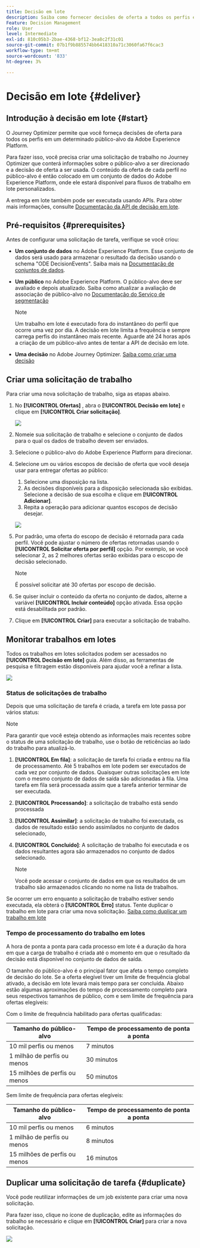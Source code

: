 ```yaml
---
title: Decisão em lote
description: Saiba como fornecer decisões de oferta a todos os perfis em um determinado público-alvo da Adobe Experience Platform.
Feature: Decision Management
role: User
level: Intermediate
exl-id: 810c05b3-2bae-4368-bf12-3ea8c2f31c01
source-git-commit: 07b1f9b885574bb6418310a71c3060fa67f6cac3
workflow-type: tm+mt
source-wordcount: '833'
ht-degree: 3%

---
```


# Decisão em lote {#deliver}

## Introdução à decisão em lote {#start}

O Journey Optimizer permite que você forneça decisões de oferta para todos os perfis em um determinado público-alvo da Adobe Experience Platform.

Para fazer isso, você precisa criar uma solicitação de trabalho no Journey Optimizer que conterá informações sobre o público-alvo a ser direcionado e a decisão de oferta a ser usada. O conteúdo da oferta de cada perfil no público-alvo é então colocado em um conjunto de dados do Adobe Experience Platform, onde ele estará disponível para fluxos de trabalho em lote personalizados.

A entrega em lote também pode ser executada usando APIs. Para obter mais informações, consulte [Documentação da API de decisão em lote](api-reference/offer-delivery-api/batch-decisioning-api.md).

## Pré-requisitos {#prerequisites}

Antes de configurar uma solicitação de tarefa, verifique se você criou:

* **Um conjunto de dados** no Adobe Experience Platform. Esse conjunto de dados será usado para armazenar o resultado da decisão usando o schema &quot;ODE DecisionEvents&quot;. Saiba mais na [Documentação de conjuntos de dados](https://experienceleague.adobe.com/docs/experience-platform/catalog/datasets/overview.html?lang=pt-BR).

* **Um público** no Adobe Experience Platform. O público-alvo deve ser avaliado e depois atualizado. Saiba como atualizar a avaliação de associação de público-alvo no [Documentação do Serviço de segmentação](http://www.adobe.com/go/segmentation-overview-en)

  >[!NOTE]
  >
  >Um trabalho em lote é executado fora do instantâneo do perfil que ocorre uma vez por dia. A decisão em lote limita a frequência e sempre carrega perfis do instantâneo mais recente. Aguarde até 24 horas após a criação de um público-alvo antes de tentar a API de decisão em lote.

* **Uma decisão** no Adobe Journey Optimizer. [Saiba como criar uma decisão](offer-activities/create-offer-activities.md)

<!-- in API doc, remove these info and add ref here-->

## Criar uma solicitação de trabalho

Para criar uma nova solicitação de trabalho, siga as etapas abaixo.

1. No **[!UICONTROL Ofertas]** , abra o **[!UICONTROL Decisão em lote]** e clique em **[!UICONTROL Criar solicitação]**.

   ![](assets/batch-create.png)

1. Nomeie sua solicitação de trabalho e selecione o conjunto de dados para o qual os dados de trabalho devem ser enviados.

1. Selecione o público-alvo do Adobe Experience Platform para direcionar.

1. Selecione um ou vários escopos de decisão de oferta que você deseja usar para entregar ofertas ao público:
   1. Selecione uma disposição na lista.
   1. As decisões disponíveis para a disposição selecionada são exibidas. Selecione a decisão de sua escolha e clique em **[!UICONTROL Adicionar]**.
   1. Repita a operação para adicionar quantos escopos de decisão desejar.

   ![](assets/batch-decision.png)

1. Por padrão, uma oferta do escopo de decisão é retornada para cada perfil. Você pode ajustar o número de ofertas retornadas usando o **[!UICONTROL Solicitar oferta por perfil]** opção. Por exemplo, se você selecionar 2, as 2 melhores ofertas serão exibidas para o escopo de decisão selecionado.

   >[!NOTE]
   >
   >É possível solicitar até 30 ofertas por escopo de decisão.

1. Se quiser incluir o conteúdo da oferta no conjunto de dados, alterne a variável **[!UICONTROL Incluir conteúdo]** opção ativada. Essa opção está desabilitada por padrão.

1. Clique em **[!UICONTROL Criar]** para executar a solicitação de trabalho.

## Monitorar trabalhos em lotes

Todos os trabalhos em lotes solicitados podem ser acessados no **[!UICONTROL Decisão em lote]** guia. Além disso, as ferramentas de pesquisa e filtragem estão disponíveis para ajudar você a refinar a lista.

![](assets/batch-list.png)

### Status de solicitações de trabalho

Depois que uma solicitação de tarefa é criada, a tarefa em lote passa por vários status:

>[!NOTE]
>
>Para garantir que você esteja obtendo as informações mais recentes sobre o status de uma solicitação de trabalho, use o botão de reticências ao lado do trabalho para atualizá-lo.

1. **[!UICONTROL Em fila]**: a solicitação de tarefa foi criada e entrou na fila de processamento. Até 5 trabalhos em lote podem ser executados de cada vez por conjunto de dados. Quaisquer outras solicitações em lote com o mesmo conjunto de dados de saída são adicionadas à fila. Uma tarefa em fila será processada assim que a tarefa anterior terminar de ser executada.
1. **[!UICONTROL Processando]**: a solicitação de trabalho está sendo processada
1. **[!UICONTROL Assimilar]**: a solicitação de trabalho foi executada, os dados de resultado estão sendo assimilados no conjunto de dados selecionado,
1. **[!UICONTROL Concluído]**: A solicitação de trabalho foi executada e os dados resultantes agora são armazenados no conjunto de dados selecionado.

   >[!NOTE]
   >
   >Você pode acessar o conjunto de dados em que os resultados de um trabalho são armazenados clicando no nome na lista de trabalhos.

Se ocorrer um erro enquanto a solicitação de trabalho estiver sendo executada, ela obterá o **[!UICONTROL Erro]** status. Tente duplicar o trabalho em lote para criar uma nova solicitação. [Saiba como duplicar um trabalho em lote](#duplicate)

### Tempo de processamento do trabalho em lotes

A hora de ponta a ponta para cada processo em lote é a duração da hora em que a carga de trabalho é criada até o momento em que o resultado da decisão está disponível no conjunto de dados de saída.

O tamanho do público-alvo é o principal fator que afeta o tempo completo de decisão do lote. Se a oferta elegível tiver um limite de frequência global ativado, a decisão em lote levará mais tempo para ser concluída. Abaixo estão algumas aproximações do tempo de processamento completo para seus respectivos tamanhos de público, com e sem limite de frequência para ofertas elegíveis:

Com o limite de frequência habilitado para ofertas qualificadas:

| Tamanho do público-alvo | Tempo de processamento de ponta a ponta |
|--------------|----------------------------|
| 10 mil perfis ou menos | 7 minutos |
| 1 milhão de perfis ou menos | 30 minutos |
| 15 milhões de perfis ou menos | 50 minutos |

Sem limite de frequência para ofertas elegíveis:

| Tamanho do público-alvo | Tempo de processamento de ponta a ponta |
|--------------|----------------------------|
| 10 mil perfis ou menos | 6 minutos |
| 1 milhão de perfis ou menos | 8 minutos |
| 15 milhões de perfis ou menos | 16 minutos |

## Duplicar uma solicitação de tarefa {#duplicate}

Você pode reutilizar informações de um job existente para criar uma nova solicitação.

Para fazer isso, clique no ícone de duplicação, edite as informações do trabalho se necessário e clique em **[!UICONTROL Criar]** para criar a nova solicitação.

![](assets/batch-duplicate.png)
